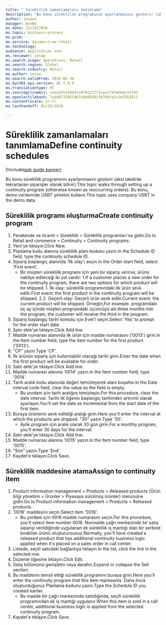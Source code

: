 ```yaml
--- 
title: " Süreklilik zamanlamaları tanımlama"
description: "Bu konu süreklilik programının ayarlanmasını gösterir (aksi takdirde tekrarlanan siparişler olarak bilinir)."
author: josaw1
manager: AnnBe
ms.date: 11/14/2016
ms.topic: business-process
ms.prod: 
ms.service: dynamics-ax-retail
ms.technology: 
audience: Application User
ms.reviewer: josaw
ms.search.scope: Operations, Retail
ms.search.region: Global
ms.search.industry: Retail
ms.author: josaw
ms.search.validFrom: 2016-06-30
ms.dyn365.ops.version: AX 7.0.0
ms.translationtype: HT
ms.sourcegitcommit: ceea24519d641c676521771cee274feb64ca7783
ms.openlocfilehash: 7add873705fd67c80d5d91f870bfa2c2e7952512
ms.contentlocale: tr-tr
ms.lasthandoff: 01/19/2018

---
```

# <a name="define-continuity-schedules"></a><span data-ttu-id="ae15a-103"> Süreklilik zamanlamaları tanımlama</span><span class="sxs-lookup"><span data-stu-id="ae15a-103">Define continuity schedules</span></span>

[!include[task guide banner](../includes/task-guide-banner.md)]

<span data-ttu-id="ae15a-104">Bu konu süreklilik programının ayarlanmasını gösterir (aksi takdirde tekrarlanan siparişler olarak bilinir).</span><span class="sxs-lookup"><span data-stu-id="ae15a-104">This topic walks through setting up a continuity program (otherwise known as reoccurring orders).</span></span> <span data-ttu-id="ae15a-105">Bu konu, demo verilerinde USRT şirketini kullanır.</span><span class="sxs-lookup"><span data-stu-id="ae15a-105">This topic uses company USRT in the demo data.</span></span>


## <a name="create-continuity-program"></a><span data-ttu-id="ae15a-106">Süreklilik programı oluşturma</span><span class="sxs-lookup"><span data-stu-id="ae15a-106">Create continuity program</span></span>
1. <span data-ttu-id="ae15a-107">Perakende ve ticaret > Süreklilik > Süreklilik programları'na gidin.</span><span class="sxs-lookup"><span data-stu-id="ae15a-107">Go to Retail and commerce > Continuity > Continuity programs.</span></span>
2. <span data-ttu-id="ae15a-108">Yeni'ye tıklayın.</span><span class="sxs-lookup"><span data-stu-id="ae15a-108">Click New.</span></span>
3. <span data-ttu-id="ae15a-109">Planlama kodu alanına süreklilik planı kodunu yazın.</span><span class="sxs-lookup"><span data-stu-id="ae15a-109">In the Schedule ID field, type the continuity schedule ID.</span></span>
4. <span data-ttu-id="ae15a-110">Sipariş başlangıç alanında 'İlk olay'ı seçin.</span><span class="sxs-lookup"><span data-stu-id="ae15a-110">In the Order start field, select 'First event'.</span></span>
    * <span data-ttu-id="ae15a-111">Bir müşteri süreklilik programı için yeni bir sipariş verirse, ürünü nakliye edileceği iki yol vardır:  1.</span><span class="sxs-lookup"><span data-stu-id="ae15a-111">If a customer places a new order for the continuity program, there are two options for which product will be shipped:  1.</span></span> <span data-ttu-id="ae15a-112">İlk olay: süreklilik programındaki ilk ürün sevk edilir.</span><span class="sxs-lookup"><span data-stu-id="ae15a-112">First event: the first product in the continuity program will be shipped.</span></span>  <span data-ttu-id="ae15a-113">2.</span><span class="sxs-lookup"><span data-stu-id="ae15a-113">2.</span></span> <span data-ttu-id="ae15a-114">Geçerli olay: Geçerli ürün sevk edilir.</span><span class="sxs-lookup"><span data-stu-id="ae15a-114">Current event: the current product will be shipped.</span></span> <span data-ttu-id="ae15a-115">Örneğin,</span><span class="sxs-lookup"><span data-stu-id="ae15a-115">For example.</span></span> <span data-ttu-id="ae15a-116">programdaki üç ay içinde müşteri programdaki üçüncüyü alır.</span><span class="sxs-lookup"><span data-stu-id="ae15a-116">three months into the program, the customer will receive the third in the program.</span></span>  
5. <span data-ttu-id="ae15a-117">Sipariş başlangıç tarihi komutu için Evet'i seçin.</span><span class="sxs-lookup"><span data-stu-id="ae15a-117">Select 'Yes' to prompt for the order start date.</span></span>
6. <span data-ttu-id="ae15a-118">Satır ekle'ye tıklayın.</span><span class="sxs-lookup"><span data-stu-id="ae15a-118">Click Add line.</span></span>
7. <span data-ttu-id="ae15a-119">Madde numarası alanında ilk ürün için madde numarasını ('0013') girin.</span><span class="sxs-lookup"><span data-stu-id="ae15a-119">In the Item number field, type the item number for the first product ('0013').</span></span>
8. <span data-ttu-id="ae15a-120">"CP" yazın.</span><span class="sxs-lookup"><span data-stu-id="ae15a-120">Type 'CP'.</span></span>
9. <span data-ttu-id="ae15a-121">İlk ürünün sipariş için kullanılabilir olacağı tarihi girin.</span><span class="sxs-lookup"><span data-stu-id="ae15a-121">Enter the date when the first product will be available for order.</span></span>
10. <span data-ttu-id="ae15a-122">Satır ekle'ye tıklayın.</span><span class="sxs-lookup"><span data-stu-id="ae15a-122">Click Add line.</span></span>
11. <span data-ttu-id="ae15a-123">Madde numarası alanına '0014' yazın.</span><span class="sxs-lookup"><span data-stu-id="ae15a-123">In the Item number field, type '0014'.</span></span>
12. <span data-ttu-id="ae15a-124">Tarih aralık kodu alanında değeri temizleyerek alanı boşaltın.</span><span class="sxs-lookup"><span data-stu-id="ae15a-124">In the Date interval code field, clear the value so the field is empty.</span></span>
    * <span data-ttu-id="ae15a-125">Bu yordam için tarih aralığını temizleyin.</span><span class="sxs-lookup"><span data-stu-id="ae15a-125">For this procedure, clear the date interval.</span></span> <span data-ttu-id="ae15a-126">Tarihi ilk öğenin başlangıç tarihinden artırımlı olarak ayarlayın.</span><span class="sxs-lookup"><span data-stu-id="ae15a-126">You'll set the date as incremental from the start date of the first item.</span></span>  
13. <span data-ttu-id="ae15a-127">Buraya ürünlerin sevk edildiği aralığı girin.</span><span class="sxs-lookup"><span data-stu-id="ae15a-127">Here you'll enter the interval at which the products are shipped.</span></span> <span data-ttu-id="ae15a-128">"30" yazın.</span><span class="sxs-lookup"><span data-stu-id="ae15a-128">Type '30'.</span></span>
    * <span data-ttu-id="ae15a-129">Aylık program için aralık olarak 30 gün girin.</span><span class="sxs-lookup"><span data-stu-id="ae15a-129">For a monthly program, you'll enter 30 days for the interval.</span></span>  
14. <span data-ttu-id="ae15a-130">Satır ekle'ye tıklayın.</span><span class="sxs-lookup"><span data-stu-id="ae15a-130">Click Add line.</span></span>
15. <span data-ttu-id="ae15a-131">Madde numarası alanına '0015' yazın.</span><span class="sxs-lookup"><span data-stu-id="ae15a-131">In the Item number field, type '0015'.</span></span>
16. <span data-ttu-id="ae15a-132">"Son" yazın.</span><span class="sxs-lookup"><span data-stu-id="ae15a-132">Type 'End'.</span></span>
17. <span data-ttu-id="ae15a-133">Kaydet'e tıklayın.</span><span class="sxs-lookup"><span data-stu-id="ae15a-133">Click Save.</span></span>

## <a name="assign-to-continuity-item"></a><span data-ttu-id="ae15a-134">Süreklilik maddesine atama</span><span class="sxs-lookup"><span data-stu-id="ae15a-134">Assign to continuity item</span></span>
1. <span data-ttu-id="ae15a-135">Product information management > Products > Released products (Ürün bilgi yönetimi > Ürünler > Piyasaya sürülmüş ürünler) menüsüne gidin.</span><span class="sxs-lookup"><span data-stu-id="ae15a-135">Go to Product information management > Products > Released products.</span></span>
2. <span data-ttu-id="ae15a-136">'0016' maddesini seçin.</span><span class="sxs-lookup"><span data-stu-id="ae15a-136">Select item '0016'.</span></span>
    * <span data-ttu-id="ae15a-137">Bu yordam için 0016 madde numarasını seçin.</span><span class="sxs-lookup"><span data-stu-id="ae15a-137">For this procedure, you'll select item number 0016.</span></span> <span data-ttu-id="ae15a-138">Normalde çağrı merkezinde bir satış siparişi verildiğinde uygulanan ek süreklilik iş mantığı olan bir serbest bırakılan ürünü oluşturursunuz.</span><span class="sxs-lookup"><span data-stu-id="ae15a-138">Normally, you'll have created a released product that has additional continuity business logic applied when it's placed on a sales order in call center.</span></span>  
3. <span data-ttu-id="ae15a-139">Listede, seçili satırdaki bağlantıya tıklayın.</span><span class="sxs-lookup"><span data-stu-id="ae15a-139">In the list, click the link in the selected row.</span></span>
4. <span data-ttu-id="ae15a-140">Düzenle öğesine tıklayın.</span><span class="sxs-lookup"><span data-stu-id="ae15a-140">Click Edit.</span></span>
5. <span data-ttu-id="ae15a-141">Satış bölümünü genişletin veya daraltın.</span><span class="sxs-lookup"><span data-stu-id="ae15a-141">Expand or collapse the Sell section.</span></span>
6. <span data-ttu-id="ae15a-142">Bu maddenin temsil ettiği süreklilik programını buraya girin.</span><span class="sxs-lookup"><span data-stu-id="ae15a-142">Here you'll enter the continuity program that this item represents.</span></span> <span data-ttu-id="ae15a-143">Daha önce oluşturduğunuz Planlama kodunu yazın.</span><span class="sxs-lookup"><span data-stu-id="ae15a-143">Type the Schedule ID you created earlier.</span></span>
    * <span data-ttu-id="ae15a-144">Bu madde bir çağrı merkezinde satıldığında, seçili süreklilik programından ek iş mantığı uygulanır.</span><span class="sxs-lookup"><span data-stu-id="ae15a-144">When this item is sold in a call center, additional business logic is applied from the selected continuity program.</span></span>  
7. <span data-ttu-id="ae15a-145">Kaydet'e tıklayın.</span><span class="sxs-lookup"><span data-stu-id="ae15a-145">Click Save.</span></span>


